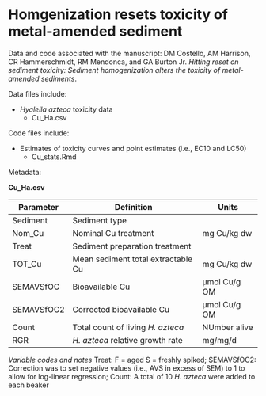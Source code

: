 # Homgenization resets toxicity of metal-amended sediment

Data and code associated with the manuscript:
DM Costello, AM Harrison, CR Hammerschmidt, RM Mendonca, and GA Burton Jr. *Hitting reset on sediment toxicity: Sediment homogenization alters the toxicity of metal-amended sediments*.

Data files include:
* *Hyalella azteca* toxicity data
  * Cu_Ha.csv


Code files include:
* Estimates of toxicity curves and point estimates (i.e., EC10 and LC50)
  * Cu_stats.Rmd

Metadata:

__Cu_Ha.csv__

|Parameter     |Definition   |Units  |
| ------------- |-----------| -----|
|Sediment| Sediment type||
|Nom_Cu|Nominal Cu treatment|mg Cu/kg dw|
|Treat|Sediment preparation treatment|
|TOT_Cu|Mean sediment total extractable Cu|mg Cu/kg dw|
|SEMAVSfOC|Bioavailable Cu|µmol Cu/g OM|
|SEMAVSfOC2|Corrected bioavailable Cu|µmol Cu/g OM|
|Count|Total count of living *H. azteca*|NUmber alive|
|RGR|*H. azteca* relative growth rate|mg/mg/d|


_Variable codes and notes_
Treat: F = aged S = freshly spiked;
SEMAVSfOC2: Correction was to set negative values (i.e., AVS in excess of SEM) to 1 to allow for log-linear regression;
Count: A total of 10 *H. azteca* were added to each beaker

